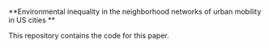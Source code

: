 **Environmental inequality in the neighborhood networks of urban mobility in US cities
**

This repository contains the code for this paper.
